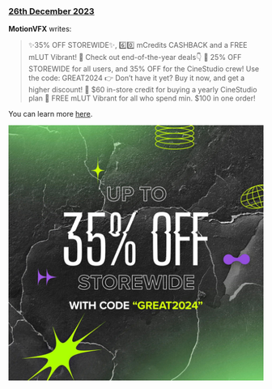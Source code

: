 ### [26th December 2023](/news/20231226)

**MotionVFX** writes:

> ✨35% OFF STOREWIDE✨, 6️⃣0️⃣ mCredits CASHBACK and a FREE mLUT Vibrant! 🤩
> Check out end-of-the-year deals👇
> 🎉 25% OFF STOREWIDE for all users, and 35% OFF for the CineStudio crew! Use the code: GREAT2024
> 👉 Don’t have it yet? Buy it now, and get a higher discount!
> 🎉 $60 in-store credit for buying a yearly CineStudio plan
> 🎉 FREE mLUT Vibrant for all who spend min. $100 in one order!

You can learn more [here](https://www.motionvfx.com/deals).

![](/static/motionvfx-great2024.jpeg)
